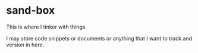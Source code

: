# sand-box
This is where I tinker with things

I may store code snippets or documents or anything that I want to track and version in here.
